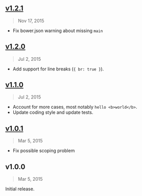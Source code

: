 ## [v1.2.1]
> Nov 17, 2015

* Fix bower.json warning about missing `main`

## [v1.2.0]
> Jul  2, 2015

* Add support for line breaks (`{ br: true }`).

## [v1.1.0]
> Jul  2, 2015

* Account for more cases, most notably `hello <b>world</b>`.
* Update coding style and update tests.

## [v1.0.1]
> Mar 5, 2015

* Fix possible scoping problem

## v1.0.0
> Mar 5, 2015

Initial release.

[v1.0.1]: https://github.com/rstacruz/unorphan/compare/v1.0.0...v1.0.1
[v1.1.0]: https://github.com/rstacruz/unorphan/compare/v1.0.1...v1.1.0
[v1.2.0]: https://github.com/rstacruz/unorphan/compare/v1.0.1...v1.2.0
[v1.2.1]: https://github.com/rstacruz/unorphan/compare/v1.2.0...v1.2.1
